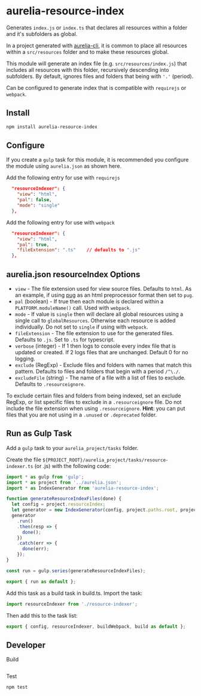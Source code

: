 # aurelia-resource-index

Generates `index.js` or `index.ts` that declares all resources within a folder
and it's subfolders as global.

In a project generated with [aurelia-cli](https://github.com/aurelia/cli), it is
common to place all resources within a `src/resources` folder and to make these
resources global.

This module will generate an index file (e.g. `src/resources/index.js`) that
includes all resources with this folder, recursively descending into subfolders.
By default, ignores files and folders that being with `'.'` (period).

Can be configured to generate index that is compatible with `requirejs` or
`webpack`.

## Install

```bash
npm install aurelia-resource-index
```

## Configure

If you create a `gulp` task for this module, it is recommended you configure the
module using `aurelia.json` as shown here.

Add the following entry for use with `requirejs`

```json
  "resourceIndexer": {
    "view": "html",
    "pal": false,
    "mode": "single"
  },
```

Add the following entry for use with `webpack`

```json
  "resourceIndexer": {
    "view": "html",
    "pal": true,
    "fileExtension": ".ts"    // defaults to ".js"
  },
```

## aurelia.json resourceIndex Options

- `view` - The file extension used for view source files. Defaults to `html`. As
  an example, if using [pug](http://pugjs.org) as an html preprocessor format
  then set to `pug`.
- `pal` (boolean) - If true then each module is declared within a
  `PLATFORM.moduleName()` call. Used with `webpack`.
- `mode` - If value is `single` then will declare all global resources using a
  single call to `globalResources`. Otherwise each resource is added individually.
  Do not set to `single` if using with `webpack`.
- `fileExtension` - The file extension to use for the generated files. Defaults
  to `.js`. Set to `.ts` for typescript.
- `verbose` (integer) - If 1 then logs to console every index file that is
  updated or created. If 2 logs files that are unchanged. Default 0 for no
  logging.
- `exclude` (RegExp) - Exclude files and folders with names that match this
  pattern. Defaults to files and folders that begin with a period `/^\./`.
- `excludeFile` (string) - The name of a file with a list of files to exclude.
  Defaults to `.resourceignore`.

To exclude certain files and folders from being indexed, set an exclude RegExp,
or list specific files to exclude in a `.resourceignore` file. Do not include
the file extension when using `.resourceignore`. **Hint**: you can put files
that you are not using in a `.unused` or `.deprecated` folder.

## Run as Gulp Task

Add a `gulp` task to your `aurelia_project/tasks` folder.

Create the file `${PROJECT_ROOT}/aurelia_project/tasks/resource-indexer.ts` (or
.js) with the following code:

```ts
import * as gulp from 'gulp';
import * as project from '../aurelia.json';
import * as IndexGenerator from 'aurelia-resource-index';

function generateResourceIndexFiles(done) {
  let config = project.resourceIndex;
  let generator = new IndexGenerator(config, project.paths.root, project.paths.resources);
  generator
    .run()
    .then(resp => {
      done();
    })
    .catch(err => {
      done(err);
    });
}

const run = gulp.series(generateResourceIndexFiles);

export { run as default };
```

Add this task as a build task in build.ts. Import the task:

```js
import resourceIndexer from './resource-indexer';
```

Then add this to the task list:

```js
export { config, resourceIndexer, buildWebpack, build as default };
```

## Developer

Build

```bash

```

Test

```bash
npm test
```
